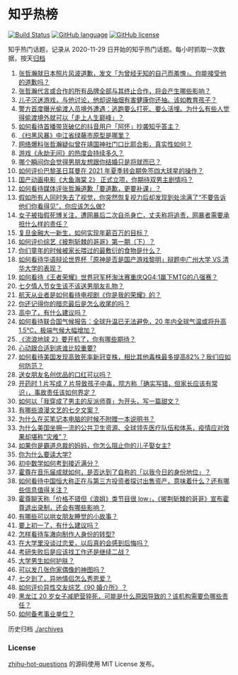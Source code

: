 # 知乎热榜
[![Build Status](https://github.com/ToWeLong/zhihu-hot-questions/workflows/CI/badge.svg)](https://github.com/ToWeLong/zhihu-hot-questions/actions)
[![GitHub language](https://img.shields.io/badge/language-golang-orange.svg)](https://golang.org/)
[![GitHub license](https://img.shields.io/github/license/ToWeLong/zhihu-hot-questions)](https://github.com/ToWeLong/zhihu-hot-questions/blob/main/LICENSE)

知乎热门话题，记录从 2020-11-29 日开始的知乎热门话题。每小时抓取一次数据，按天[归档](./archives)

<!-- BEGIN -->

1. [张哲瀚就日本照片风波道歉，发文「为曾经无知的自己而羞愧」。你能接受他的道歉吗？](https://www.zhihu.com/question/479464293)
1. [张哲瀚代言或合作的所有品牌全部与其终止合作，将会产生哪些影响？](https://www.zhihu.com/question/479486575)
1. [儿子沉迷游戏，与他讨论，他却说抽烟有害健康你还抽。该如教育孩子？](https://www.zhihu.com/question/477388387)
1. [警方首度曝光偷渡人员境外遭遇：逃跑要么打死、要么活埋。为什么有些人觉得偷渡境外就可以「走上人生巅峰」？](https://www.zhihu.com/question/479177516)
1. [如何看待首播带货破亿的抖音用户「阿怀」抄袭知乎答主？](https://www.zhihu.com/question/479535770)
1. [《扫黑风暴》中江省绿藤市原型是哪里？](https://www.zhihu.com/question/478622450)
1. [网络爆料张哲瀚疑似曾在靖国神社门口比耶合影，真实性如何？](https://www.zhihu.com/question/479397369)
1. [游戏《永劫无间》的热度会持续多久？](https://www.zhihu.com/question/470628145)
1. [哪个瞬间你会觉得男朋友想跟你结婚只是将就而已？](https://www.zhihu.com/question/331404742)
1. [如何评价巴黎圣日耳曼在 2021 年夏季转会期免签四大球星的操作？](https://www.zhihu.com/question/478828247)
1. [国产动画电影《大鱼海棠 2》 正式立项，你期待双男主剧情吗？](https://www.zhihu.com/question/478609412)
1. [如何看待媒体评张哲瀚道歉「要道歉，更要补课」？](https://www.zhihu.com/question/479522441)
1. [假如所有人同时失去了视觉，你突然恢复视力后却发现到处涂满了“不要告诉他们你看得见”，你应该怎么做?](https://www.zhihu.com/question/455155293)
1. [女子被指假死博关注，遭网暴后二次自杀身亡，丈夫称将追责，网暴者需要承担什么样的责任？](https://www.zhihu.com/question/479457307)
1. [复旦金融大一新生，如何实现年薪百万的目标？](https://www.zhihu.com/question/478207939)
1. [如何评价综艺《披荆斩棘的哥哥》第一期（下）？](https://www.zhihu.com/question/479428195)
1. [你们童年的时候被家长喂过的最敷衍的食物是什么？](https://www.zhihu.com/question/462844792)
1. [如何看待华语辩论世界杯「原神是否是国产游戏黎明」辩题中广州大学 VS 清华大学的表现？](https://www.zhihu.com/question/479492365)
1. [如何看待《王者荣耀》世界冠军杯淘汰赛重庆QG4:1赢下MTG的八强赛？](https://www.zhihu.com/question/479566654)
1. [七夕情人节女生该不该送男朋友礼物？](https://www.zhihu.com/question/290778620)
1. [航天从业者是如何看待电视剧《你是我的荣耀》的？](https://www.zhihu.com/question/475169837)
1. [你还记得你的暗恋最后是怎么收尾的吗？](https://www.zhihu.com/question/478861929)
1. [高中了，有什么建议吗？](https://www.zhihu.com/question/478807001)
1. [如何看待联合国气候报告：全球升温已无法避免，20 年内全球气温或将升高 1.5℃，极端气候大幅增加？](https://www.zhihu.com/question/478518638)
1. [《流浪地球 2》要开机了，你有哪些期待？](https://www.zhihu.com/question/471927786)
1. [心动跟合适到底谁比较重要?](https://www.zhihu.com/question/477873479)
1. [如何看待美国发现高致死率新冠变株，相比其他毒株最多提高82%？我们应如何防范？](https://www.zhihu.com/question/479123119)
1. [送女朋友名创优品的口红可以吗？](https://www.zhihu.com/question/477564176)
1. [开药时 1 片写成 7 片导致孩子中毒，院方称「确实写错，但家长应该有常识」，事故责任该如何界定？](https://www.zhihu.com/question/479240827)
1. [如何以「我穿成了男主的反派师尊」为开头，写一篇甜文？](https://www.zhihu.com/question/433065335)
1. [有哪些浪漫文艺的七夕文案？](https://www.zhihu.com/question/479283137)
1. [为什么在买笔记本电脑的时候不附赠一本说明书？](https://www.zhihu.com/question/478670931)
1. [为什么美国坐拥一流的公共卫生资源、全球领先医疗队伍和体系，疫情应对效果却堪称“灾难”？](https://www.zhihu.com/question/479198464)
1. [如果你是霸道总裁的妈妈，你怎么阻止你的儿子娶女主?](https://www.zhihu.com/question/387717616)
1. [你为什么要读大学?](https://www.zhihu.com/question/478490293)
1. [初中数学如何考到接近满分？](https://www.zhihu.com/question/268169984)
1. [霍尊在音乐届成就如何，是否达到了自称的「以我今日的身份地位」？](https://www.zhihu.com/question/479242622)
1. [如何看待中国恒大称正在与第三方投资者探讨出售资产，意味着什么？还有哪些信息值得关注？](https://www.zhihu.com/question/478783146)
1. [霍尊聊天称「价格不错但《浪姐》类节目很 low」，《披荆斩棘的哥哥》宣布霍尊退出录制，还会有哪些影响？](https://www.zhihu.com/question/479240755)
1. [有哪些可以哄女朋友睡觉的小故事？](https://www.zhihu.com/question/264824222)
1. [要上初一了，有什么建议吗？](https://www.zhihu.com/question/477973744)
1. [怎样看待车澈向制作人身份的转型?](https://www.zhihu.com/question/477041148)
1. [在大学里没谈过恋爱，以后真的会感到后悔吗？](https://www.zhihu.com/question/478639863)
1. [考研失败后是应该找工作还是继续二战？](https://www.zhihu.com/question/478627169)
1. [大学男生如何护肤？](https://www.zhihu.com/question/51735904)
1. [可以发几张你家偶像的神图吗？](https://www.zhihu.com/question/478997204)
1. [七夕到了，异地情侣怎么秀恩爱？](https://www.zhihu.com/question/478777300)
1. [如何评价异性交友综艺《90 婚介所》？](https://www.zhihu.com/question/475822087)
1. [黑龙江 20 岁女子减肥营猝死，可能是什么原因导致的？该机构需要负哪些责任？](https://www.zhihu.com/question/479251265)
1. [如何备考事业单位？](https://www.zhihu.com/question/49523355)

<!-- END -->

历史归档 [./archives](./archives)


### License
[zhihu-hot-questions](https://github.com/towelong/zhihu-hot-questions) 的源码使用 MIT License 发布。